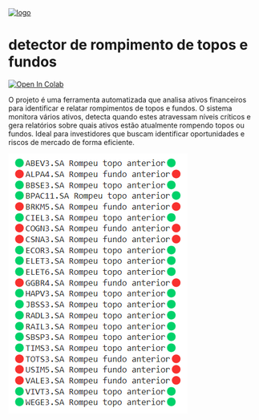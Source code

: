 <a href="https://postimg.cc/FYtnXpJw">
  <img src="https://i.postimg.cc/t470PmRR/logo-sem-fundo-01.png" alt="logo" width="300">
</a>

# detector de rompimento de topos e fundos

[<img src="https://colab.research.google.com/assets/colab-badge.svg" alt="Open In Colab"/>]()

O projeto é uma ferramenta automatizada que analisa ativos financeiros para identificar e relatar rompimentos de topos e fundos. O sistema monitora vários ativos, detecta quando estes atravessam níveis críticos e gera relatórios sobre quais ativos estão atualmente rompendo topos ou fundos. Ideal para investidores que buscam identificar oportunidades e riscos de mercado de forma eficiente.

![detector de topos e fundos](https://github.com/GeorgeTelles/detector_rompimento_topos_fundos/blob/9ad082b8cb92bfec4c997aad1d372204979d46f5/img_detector.png)
